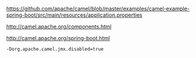https://github.com/apache/camel/blob/master/examples/camel-example-spring-boot/src/main/resources/application.properties

http://camel.apache.org/components.html

http://camel.apache.org/spring-boot.html

`-Dorg.apache.camel.jmx.disabled=true`
